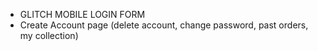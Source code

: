 - GLITCH MOBILE LOGIN FORM
- Create Account page (delete account, change password, past orders, my collection)
